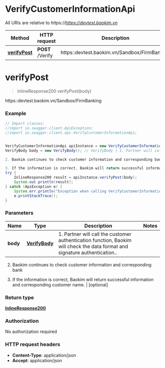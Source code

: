 # VerifyCustomerInformationApi

All URIs are relative to *https://https://devtest.baokim.vn*

Method | HTTP request | Description
------------- | ------------- | -------------
[**verifyPost**](VerifyCustomerInformationApi.md#verifyPost) | **POST** /Verify | https::devtest.baokim.vn/Sandbox/FirmBanking

<a name="verifyPost"></a>
# **verifyPost**
> InlineResponse200 verifyPost(body)

https::devtest.baokim.vn/Sandbox/FirmBanking

### Example
```java
// Import classes:
//import io.swagger.client.ApiException;
//import io.swagger.client.api.VerifyCustomerInformationApi;


VerifyCustomerInformationApi apiInstance = new VerifyCustomerInformationApi();
VerifyBody body = new VerifyBody(); // VerifyBody | 1. Partner will call the customer authentication function, Baokim will check the data format and signature authentication..

2. Baokim continues to check customer information and corresponding bank

3. If the information is correct, Baokim will return successful information and corresponding customer name.
try {
    InlineResponse200 result = apiInstance.verifyPost(body);
    System.out.println(result);
} catch (ApiException e) {
    System.err.println("Exception when calling VerifyCustomerInformationApi#verifyPost");
    e.printStackTrace();
}
```

### Parameters

Name | Type | Description  | Notes
------------- | ------------- | ------------- | -------------
 **body** | [**VerifyBody**](VerifyBody.md)| 1. Partner will call the customer authentication function, Baokim will check the data format and signature authentication..

2. Baokim continues to check customer information and corresponding bank

3. If the information is correct, Baokim will return successful information and corresponding customer name. | [optional]

### Return type

[**InlineResponse200**](InlineResponse200.md)

### Authorization

No authorization required

### HTTP request headers

 - **Content-Type**: application/json
 - **Accept**: application/json

